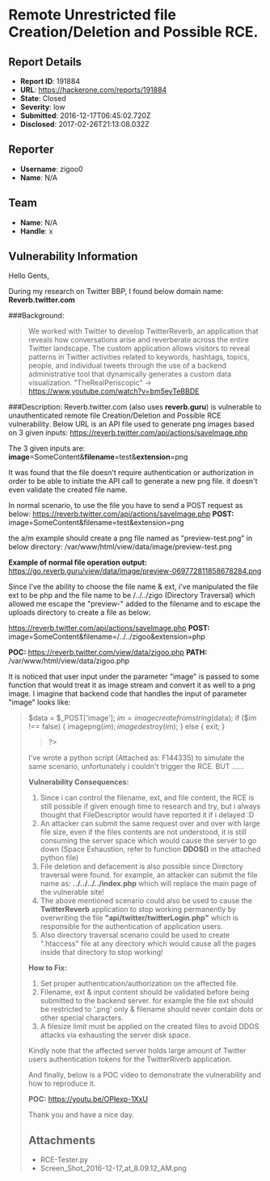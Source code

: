 # Remote Unrestricted file Creation/Deletion and Possible RCE.

## Report Details
- **Report ID**: 191884
- **URL**: https://hackerone.com/reports/191884
- **State**: Closed
- **Severity**: low
- **Submitted**: 2016-12-17T06:45:02.720Z
- **Disclosed**: 2017-02-26T21:13:08.032Z

## Reporter
- **Username**: zigoo0
- **Name**: N/A

## Team
- **Name**: N/A
- **Handle**: x

## Vulnerability Information
Hello Gents,

During my research on Twitter BBP, I found below domain name: **Reverb.twitter.com**

###Background:
>We worked with Twitter to develop TwitterReverb, an application that reveals how conversations arise and reverberate across the entire Twitter landscape. The custom application allows visitors to reveal patterns in Twitter activities related to keywords, hashtags, topics, people, and individual tweets through the use of a backend administrative tool that dynamically generates a custom data visualization.
>"TheRealPeriscopic" -> https://www.youtube.com/watch?v=bm5eyTeBBDE

###Description:
Reverb.twitter.com (also uses **reverb.guru**) is vulnerable to unauthenticated remote file Creation/Deletion and Possible RCE vulnerability.
Below URL is an API file used to generate png images based on 3 given inputs:
https://reverb.twitter.com/api/actions/saveImage.php

The 3 given inputs are: **image**=SomeContent&**filename**=test&**extension**=png

It was found that the file doesn't require authentication or authorization in order to be able to initiate the API call to generate a new png file. it doesn't even validate the created file name.

In normal scenario, to use the file you have to send a POST request as below:
https://reverb.twitter.com/api/actions/saveImage.php
**POST:**
image=SomeContent&filename=test&extension=png

the a/m example should create a png file named as "preview-test.png" in below directory:
/var/www/html/view/data/image/preview-test.png

**Example of normal file operation output:**
https://go.reverb.guru/view/data/image/preview-069772811858678284.png

Since I've the ability to choose the file name & ext, i've manipulated the file ext to be php and the file name to be /../../zigo (Directory Traversal) which allowed me escape the "preview-" added to the filename and to escape the uploads directory to create a file as below:

https://reverb.twitter.com/api/actions/saveImage.php
**POST:**
image=SomeContent&filename=/../../zigoo&extension=php

**POC:** https://reverb.twitter.com/view/data/zigoo.php
**PATH:** /var/www/html/view/data/zigoo.php

It is noticed that user input under the parameter "image" is passed to some function that would treat it as image stream and convert it as well to a png image. I imagine that backend code that handles the input of parameter "image" looks like:

><?php
 $data = $_POST['image'];
 $im = imagecreatefromstring($data);
 if ($im !== false) {
    imagepng($im);
    imagedestroy($im);
 }
 else {
    exit;
 }
> ?>

I've wrote a python script (Attached as: F144335) to simulate the same scenario, unfortunately i couldn't trigger the RCE. BUT ......

**Vulnerability Consequences:**
1. Since i can control the filename, ext, and file content, the RCE is still possible if given enough time to research and try, but i always thought that FileDescriptor would have reported it if i delayed :D
2. An attacker can submit the same request over and over with large file size, even if the files contents are not understood, it is still consuming the server space which would cause the server to go down (Space Exhaustion, refer to function **DDOS()** in the attached python file)
3. File deletion and defacement is also possible since Directory traversal were found. for example, an attacker can submit the file name as: **../../../../index.php** which will replace the main page of the vulnerable site!
4. The above mentioned scenario could also be used to cause the **TwitterReverb** application to stop working permanently by overwriting the file **"api/twitter/twitterLogin.php"** which is responsible for the authentication of application users.
5. Also directory traversal scenario could be used to create ".htaccess" file at any directory which would cause all the pages inside that directory to stop working!

**How to Fix:**
1. Set proper authentication/authorization on the affected file.
2. Filename, ext & input content should be validated before being submitted to the backend server. for example the file ext should be restricted to '.png' only & filename should never contain dots or other special characters.
3. A filesize limit must be applied on the created files to avoid DDOS attacks via exhausting the server disk space.

Kindly note that the affected server holds large amount of Twitter users authentication tokens for the TwitterRiverb application.

And finally, below is a POC video to demonstrate the vulnerability and how to reproduce it.

**POC:** https://youtu.be/OPlexp-1XxU

Thank you and have a nice day.


## Attachments
- RCE-Tester.py
- Screen_Shot_2016-12-17_at_8.09.12_AM.png
